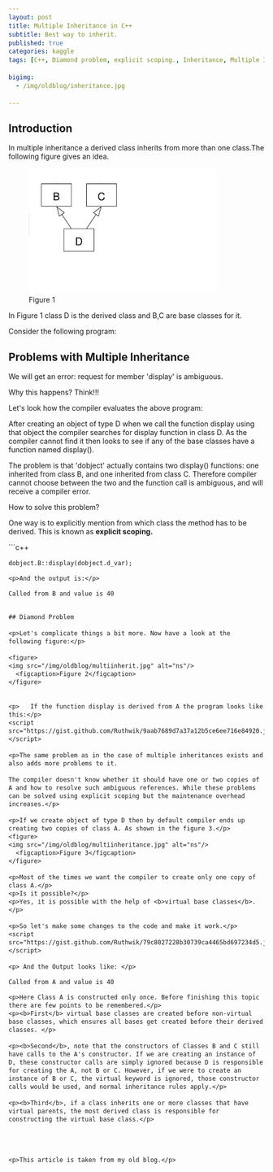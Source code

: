 ```yaml
---
layout: post
title: Multiple Inheritance in C++
subtitle: Best way to inherit.
published: true
categories: kaggle
tags: [C++, Diamond problem, explicit scoping., Inheritance, Multiple Inheritance, Virtual Base class]

bigimg:
  - /img/oldblog/inheritance.jpg

---
```


## Introduction

<p> In multiple inheritance a derived class inherits from more than one class.The following figure gives an idea. </p>

<figure>
<img src="/img/oldblog/multi.jpg" alt="ns"/>
  <figcaption>Figure 1</figcaption>
</figure>

<p> In Figure 1 class D is the derived class and B,C are base classes for it.</p>

<p>Consider the following program:</p>

## Problems with Multiple Inheritance
<script src="https://gist.github.com/Ruthwik/10b2bc123c65c1dd8aaa72a881e4b0c5.js"></script>


<p>We will get an error: request for member 'display' is ambiguous.</p>

<p>Why this happens? Think!!!</p>
<p>Let's look how the compiler evaluates the above program: 

After creating an object of type D when we call the function display using that object the compiler searches for display function in class D. As the compiler cannot find it then looks to see if any of the base classes have a function named display().

The problem is that 'dobject' actually contains two display() functions: one inherited from class B, and one inherited from class C. Therefore compiler cannot choose between the two and the function call is ambiguous, and will receive a compiler error.</p>
<p>How to solve this problem?</p>

<p>One way is to explicitly mention from which class the method has to be derived. This is known as <b>explicit scoping.</b></p>
```c++

	dobject.B::display(dobject.d_var);
	
```
<p>And the output is:</p>
```
	Called from B and value is 40
```

## Diamond Problem

<p>Let's complicate things a bit more. Now have a look at the following figure:</p>    

<figure>
<img src="/img/oldblog/multiinherit.jpg" alt="ns"/>
  <figcaption>Figure 2</figcaption>
</figure>


<p>   If the function display is derived from A the program looks like this:</p>
<script src="https://gist.github.com/Ruthwik/9aab7689d7a37a12b5ce6ee716e84920.js"></script>

<p>The same problem as in the case of multiple inheritances exists and also adds more problems to it.

The compiler doesn't know whether it should have one or two copies of A and how to resolve such ambiguous references. While these problems can be solved using explicit scoping but the maintenance overhead increases.</p>

<p>If we create object of type D then by default compiler ends up creating two copies of class A. As shown in the figure 3.</p>
<figure>
<img src="/img/oldblog/multiinheritance.jpg" alt="ns"/>
  <figcaption>Figure 3</figcaption>
</figure>

<p>Most of the times we want the compiler to create only one copy of class A.</p>
<p>Is it possible?</p>
<p>Yes, it is possible with the help of <b>virtual base classes</b>.</p>

<p>So let's make some changes to the code and make it work.</p>
<script src="https://gist.github.com/Ruthwik/79c8027228b30739ca4465bd697234d5.js"></script>

<p> And the Output looks like: </p>
```
	Called from A and value is 40
```
<p>Here Class A is constructed only once. Before finishing this topic there are few points to be remembered.</p>
<p><b>First</b> virtual base classes are created before non-virtual base classes, which ensures all bases get created before their derived classes. </p>

<p><b>Second</b>, note that the constructors of Classes B and C still have calls to the A's constructor. If we are creating an instance of D, these constructor calls are simply ignored because D is responsible for creating the A, not B or C. However, if we were to create an instance of B or C, the virtual keyword is ignored, those constructor calls would be used, and normal inheritance rules apply.</p>

<p><b>Third</b>, if a class inherits one or more classes that have virtual parents, the most derived class is responsible for constructing the virtual base class.</p>



 
<p>This article is taken from my old blog.</p>


